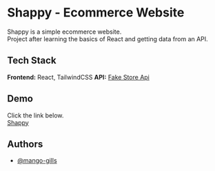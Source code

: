 # Shappy - Ecommerce Website

Shappy is a simple ecommerce website.\
Project after learning the basics of React and getting data from an API.

## Tech Stack

**Frontend:** React, TailwindCSS
**API:** [Fake Store Api](https://fakestoreapi.com/)

## Demo

Click the link below.\
[Shappy](https://shappy.vercel.app/)

## Authors

- [@mango-gills](https://github.com/mango-gills)
